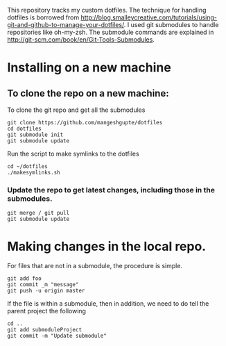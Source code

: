 This repository tracks my custom dotfiles. The technique for handling dotfiles is borrowed from
http://blog.smalleycreative.com/tutorials/using-git-and-github-to-manage-your-dotfiles/. I used git submodules to handle
repositories like oh-my-zsh. The submodule commands are explained in http://git-scm.com/book/en/Git-Tools-Submodules.

# Installing on a new machine

## To clone the repo on a new machine:

To clone the git repo and get all the submodules
```Shell
git clone https://github.com/mangeshgupte/dotfiles
cd dotfiles
git submodule init
git submodule update
```

Run the script to make symlinks to the dotfiles
```Shell
cd ~/dotfiles
./makesymlinks.sh
```

### Update the repo to get latest changes, including those in the submodules.
```Shell
git merge / git pull
git submodule update
```

# Making changes in the local repo.

For files that are not in a submodule, the procedure is simple.
```Shell
git add foo
git commit _m "message"
git push -u origin master
```

If the file is within a submodule, then in addition, we need to do tell the parent project the following
```Shell
cd ..
git add submoduleProject
git commit -m "Update submodule"
```
